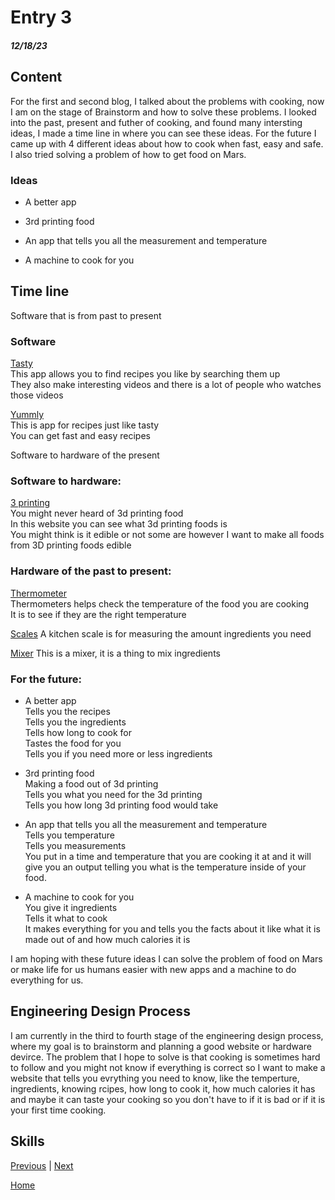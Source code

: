 # Entry 3
##### 12/18/23

## Content 
For the first and second blog, I talked about the problems with cooking, now I am on the stage of Brainstorm and how to solve these problems. I looked into the past, present and futher of cooking, and found many intersting ideas, I made a time line in where you can see these ideas. For the future I came up with 4 different ideas about how to cook when fast, easy and safe. I also tried solving a problem of how to get food on Mars. 

### Ideas
* A better app

* 3rd printing food

* An app that tells you all the measurement and temperature

* A machine to cook for you

## Time line

Software that is from past to present

### Software
 [Tasty](https://tasty.co/)  
This app allows you to find recipes you like by searching them up  
They also make interesting videos and there is a lot of people who watches those videos  


[Yummly](https://www.yummly.com/)  
This is app for recipes just like tasty   
You can get fast and easy recipes   





Software to hardware of the present 


### Software to hardware:

[3 printing](https://www.3dnatives.com/en/food-3d-printing220520184/)  
You might never heard of 3d printing food  
In this website you can see what 3d printing foods is   
You might think is it edible or not some are however I want to make all foods from 3D printing foods edible  

### Hardware of the past to present:

[Thermometer](https://www.thecitycook.com/articles/2015-05-06-the-essential-kitchen-kitchen-thermometers)  
Thermometers helps check the temperature of the food you are cooking  
It is to see if they are the right temperature  

[Scales](https://www.thecitycook.com/articles/2014-12-12-the-essential-kitchen-scales) 
A kitchen scale is for measuring the amount ingredients you need 

[Mixer](https://www.cnn.com/cnn-underscored/reviews/best-stand-mixer)
This is a mixer, it is a thing to mix ingredients 


### For the future:

* A better app  
Tells you the recipes  
Tells you the ingredients  
Tells how long to cook for  
Tastes the food for you  
Tells you if you need more or less ingredients  

* 3rd printing food  
Making a food out of 3d printing  
Tells you what you need for the 3d printing  
Tells you how long 3d printing food would take

* An app that tells you all the measurement and temperature  
Tells you temperature  
Tells you measurements  
You put in a time and temperature that you are cooking it at and it will give you an output telling you what is the temperature inside of your food.  

* A machine to cook for you  
You give it ingredients  
Tells it what to cook  
It makes everything for you and tells you the facts about it like what it is made out of and how much calories it is

I am hoping with these future ideas I can solve the problem of food on Mars or make life for us humans easier with new apps and a machine to do everything for us.


## Engineering Design Process
I am currently in the third to fourth stage of the engineering design process, where my goal is to brainstorm and planning a good website or hardware devirce. The problem that I hope to solve is that cooking is sometimes hard to follow and you might not know if everything is correct so I want to make a website that tells you evrything you need to know, like the temperture, ingredients, knowing rcipes, how long to cook it, how much calories it has and maybe it can taste your cooking so you don't have to if it is bad or if it is your first time cooking.
## Skills 






[Previous](entry02.md) | [Next](entry04.md)

[Home](../README.md)
